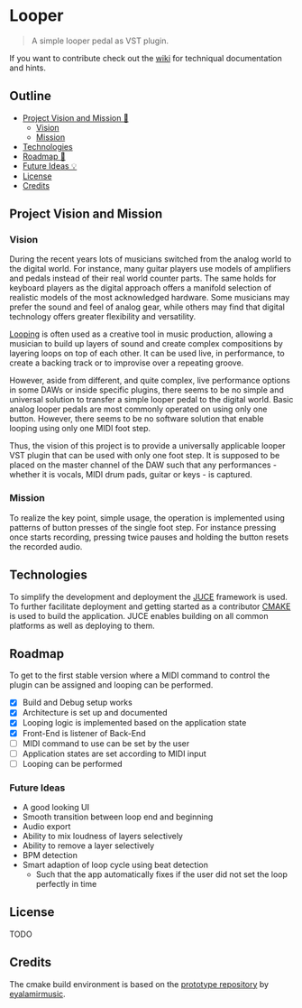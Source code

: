 # Looper
> A simple looper pedal as VST plugin.

If you want to contribute check out the [wiki](https://github.com/lnrd96/looper/wiki) for techniqual documentation and hints.

## Outline
- [Project Vision and Mission 🚀](#project-vision-and-mission)
  - [Vision](#vision)
  - [Mission](#mission)
- [Technologies](#technologies)
- [Roadmap 🏁](#roadmap)
- [Future Ideas 💡](#future-ideas)
- [License](#license)
- [Credits](#credits)

## Project Vision and Mission
### Vision

During the recent years lots of musicians switched from the analog world to the digital world.
For instance, many guitar players use models of amplifiers and pedals instead of their
real world counter parts. The same holds for keyboard players as the digital approach offers a manifold selection of realistic models of the most acknowledged hardware. Some musicians may prefer the sound and feel of analog gear, while others may find that digital technology offers greater flexibility and versatility.

[Looping](https://youtu.be/oc0yCiCvy6Y?t=144) is often used as a creative tool in music production, allowing a musician to build up layers of sound and create complex compositions by layering loops on top of each other. It can be used live, in performance, to create a backing track or to improvise over a repeating groove.

However, aside from different, and quite complex, live performance options in some DAWs or inside specific plugins, there seems to be no simple and universal solution to transfer a simple looper pedal to the digital world. Basic analog looper pedals are most commonly operated on using only one button. However, there seems to be no software solution that enable looping using only one MIDI foot step.

Thus, the vision of this project is to provide a universally applicable looper VST plugin that can be
used with only one foot step. It is supposed to be placed on the master channel of the DAW such that any performances - whether it is vocals, MIDI drum pads, guitar or keys - is captured.

### Mission
To realize the key point, simple usage, the operation is implemented using patterns of button presses of the single foot step. For instance pressing once starts recording, pressing twice pauses and holding the button resets the recorded audio. 

## Technologies
To simplify the development and deployment the [JUCE](https://juce.com/) framework is used.
To further facilitate deployment and getting started as a contributor [CMAKE](https://cmake.org/) is used to build the application. JUCE enables building on all common platforms as well as deploying to them.

## Roadmap
To get to the first stable version where a MIDI command to control the plugin can be assigned and looping can be performed.

- [x] Build and Debug setup works
- [x] Architecture is set up and documented
- [x] Looping logic is implemented based on the application state
- [x] Front-End is listener of Back-End
- [ ] MIDI command to use can be set by the user
- [ ] Application states are set according to MIDI input
- [ ] Looping can be performed

### Future Ideas 
- A good looking UI
- Smooth transition between loop end and beginning
- Audio export
- Ability to mix loudness of layers selectively
- Ability to remove a layer selectively
- BPM detection
- Smart adaption of loop cycle using beat detection
  - Such that the app automatically fixes if the user did not set the loop perfectly in time

## License
TODO

## Credits
The cmake build environment is based on the [prototype repository](https://github.com/eyalamirmusic/JUCECmakeRepoPrototype) by [eyalamirmusic](https://github.com/eyalamirmusic/JUCECmakeRepoPrototype/commits?author=eyalamirmusic).
